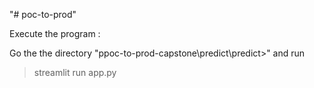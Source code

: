 "# poc-to-prod" 

Execute the program : 

Go the the directory "ppoc-to-prod-capstone\predict\predict>"
and run 
>streamlit run app.py